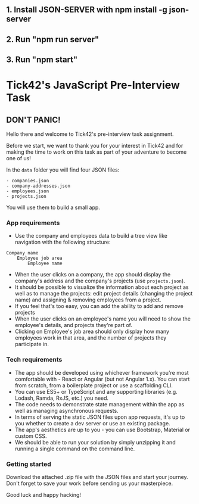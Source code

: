 ## 1. Install JSON-SERVER with npm install -g json-server
## 2. Run "npm run server"
## 3. Run "npm start"

# Tick42's JavaScript Pre-Interview Task

## DON'T PANIC!

Hello there and welcome to Tick42's pre-interview task assignment.

Before we start, we want to thank you for your interest in Tick42 and for making the time to work on this task as part of your adventure to become one of us!

In the `data` folder you will find four JSON files:

```
- companies.json
- company-addresses.json
- employees.json
- projects.json
```

You will use them to build a small app.

### App requirements

- Use the company and employees data to build a tree view like navigation with the following structure:

```
Company name
    Employee job area
        Employee name
```

- When the user clicks on a company, the app should display the company's address and the company's projects (use `projects.json`). 
- It should be possible to visualize the information about each project as well as to manage the projects: edit project details 
	(changing the project name) and assigning & removing employees from a project. 
- If you feel that's too easy, you can add the ability to add and remove projects
- When the user clicks on an employee's name you will need to show the employee's details, and projects they're part of.
- Clicking on Employee's job area should only display how many employees work in that area, and the number of projects they participate in.

### Tech requirements

- The app should be developed using whichever framework you're most comfortable with - React or Angular (but not Angular 1.x). You can start from scratch, from a boilerplate project or use a scaffolding CLI.
- You can use ES5+ or TypeScript and any supporting libraries (e.g. Lodash, Ramda, RxJS, etc.) you need.
- The code needs to demonstrate state management within the app as well as managing asynchronous requests.
- In terms of serving the static JSON files upon app requests, it's up to you whether to create a dev server or use an existing package.
- The app's aesthetics are up to you - you can use Bootstrap, Material or custom CSS.
- We should be able to run your solution by simply unzipping it and running a single command on the command line.

### Getting started

Download the attached .zip file with the JSON files and start your journey. Don't forget to save your work before sending us your masterpiece.

Good luck and happy hacking!


